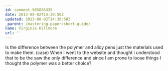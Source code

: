 ```yaml
---
id: comment-985836335
date: 2013-08-02T14:30:50Z
updated: 2013-08-02T14:30:50Z
_parent: /mastering-paper/short-guide/
name: Virginia Killmore
url: ''
---
```


Is the difference between the polymer and alloy pens just the materials used to
make them. (case) When I went to the website and thought i understood that to be
the saw the only difference and since I am prone to loose things I thought the
polymer was a better choice?
